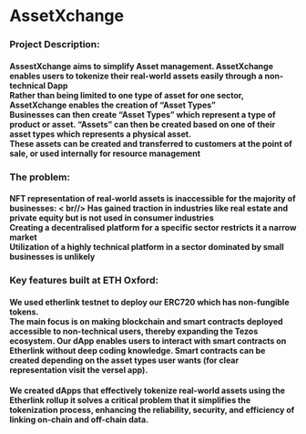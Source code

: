 # AssetXchange
### Project Description:
#### AssestXchange aims to simplify Asset management. AssetXchange enables users to tokenize their real-world assets easily through a non-technical Dapp </br> Rather than being limited to one type of asset for one sector, AssetXchange enables the creation of “Asset Types”​ </br> Businesses can then create “Asset Types” which represent a type of product or asset. “Assets” can then be created based on one of their asset types which represents a physical asset.​ <br/>These assets can be created and transferred to customers at the point of sale, or used internally for resource management​
### The problem: 
#### NFT representation of real-world assets is inaccessible for the majority of businesses:​ < br//> Has gained traction in industries like real estate and private equity but is not used in consumer industries​</br>Creating a decentralised platform for a specific sector restricts it a narrow market​<br/>Utilization of a highly technical platform in a sector dominated by small businesses is unlikely</br> 
### Key features built at ETH Oxford:
#### We used etherlink testnet to deploy our **ERC720** which has non-fungible tokens. </br> The main focus is on making blockchain and smart contracts deployed accessible to non-technical users, thereby expanding the Tezos ecosystem. Our dApp enables users to interact with smart contracts on Etherlink without deep coding knowledge. Smart contracts can be created depending on the asset types user wants (for clear representation visit the versel app). 
#### We created dApps that effectively tokenize real-world assets using the Etherlink rollup it solves a critical problem that it simplifies the  tokenization process, enhancing the reliability, security, and efficiency of linking on-chain and off-chain data. 








